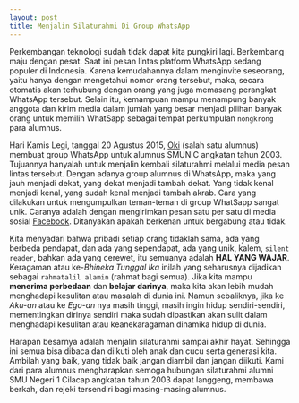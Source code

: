 ```yaml
---
layout: post
title: Menjalin Silaturahmi Di Group WhatsApp
---
```


Perkembangan teknologi sudah tidak dapat kita pungkiri lagi. Berkembang maju dengan pesat. Saat ini pesan lintas platform WhatsApp sedang populer di Indonesia. Karena kemudahannya dalam menginvite seseorang, yaitu hanya dengan mengetahui nomor orang tersebut, maka, secara otomatis akan terhubung dengan orang yang juga memasang perangkat WhatsApp tersebut. Selain itu, kemampuan mampu menampung banyak anggota dan kirim media dalam jumlah yang besar menjadi pilihan banyak orang untuk memilih WhatSapp sebagai tempat perkumpulan `nongkrong` para alumnus.

Hari Kamis Legi, tanggal 20 Agustus 2015, [Oki](https://okidwiyulianto.com) (salah satu alumnus) membuat group WhatsApp untuk alumnus SMUNIC angkatan tahun 2003. Tujuannya hanyalah untuk menjalin kembali silaturahmi melalui media pesan lintas tersebut. Dengan adanya group alumnus di WhatsApp, maka yang jauh menjadi dekat, yang dekat menjadi tambah dekat. Yang tidak kenal menjadi kenal, yang sudah kenal menjadi tambah akrab. Cara yang dilakukan untuk mengumpulkan teman-teman di group WhatSapp sangat unik. Caranya adalah dengan mengirimkan pesan satu per satu di media sosial [Facebook](https://www.facebook.com/okidwiyulianto). Ditanyakan apakah berkenan untuk bergabung atau tidak. 

Kita menyadari bahwa pribadi setiap orang tidaklah sama, ada yang berbeda pendapat, dan ada yang sependapat, ada yang unik, kalem, `silent reader`, bahkan ada yang cerewet, itu semuanya adalah **HAL YANG WAJAR**. Keragaman atau ke-_Bhineka Tunggal Ika_ inilah yang seharusnya dijadikan sebagai `rahmatalil alamin` (rahmat bagi semua). Jika kita mampu **menerima perbedaan** dan **belajar darinya**, maka kita akan lebih mudah menghadapi kesulitan atau masalah di dunia ini. Namun sebaliknya, jika ke _Aku-an_ atau ke _Ego-an_ nya masih tinggi, masih ingin hidup sendiri-sendiri, mementingkan dirinya sendiri maka sudah dipastikan akan sulit dalam menghadapi kesulitan atau keanekaragaman dinamika hidup di dunia.

Harapan besarnya adalah menjalin silaturahmi sampai akhir hayat. Sehingga ini semua bisa dibaca dan diikuti oleh anak dan cucu serta generasi kita. Ambilah yang baik, yang tidak baik jangan diambil dan jangan diikuti. Kami dari para alumnus mengharapkan semoga hubungan silaturahmi alumni SMU Negeri 1 Cilacap angkatan tahun 2003 dapat langgeng, membawa berkah, dan rejeki tersendiri bagi masing-masing alumnus. 
